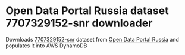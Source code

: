 # Open Data Portal Russia dataset 7707329152-snr downloader

Downloads [7707329152-snr](https://data.gov.ru/opendata/7707329152-snr) dataset from [Open Data Portal Russia](https://data.gov.ru) and populates it into AWS DynamoDB
